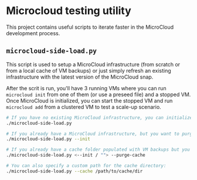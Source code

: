 # Microcloud testing utility

This project contains useful scripts to iterate faster in the MicroCloud development process.

## `microcloud-side-load.py`

This script is used to setup a MicroCloud infrastructure (from scratch or from a local cache of VM backups)
or just simply refresh an existing infrastructure with the latest version of the MicroCloud snap.

After the scrit is run, you'll have 3 running VMs where you can run `microcloud init` from one of them (or use a preseed file)
and a stopped VM. Once MicroCloud is initialized, you can start the stopped VM and run `microcloud add` from a clustered VM to
test a scale-up scenario.

```bash
# If you have no existing MicroCloud infrastructure, you can initialize it with:
./microcloud-side-load.py

# If you already have a MicroCloud infrastructure, but you want to purge it and reinitialize it, you can use:
./microcloud-side-load.py --init

# If you already have a cache folder populated with VM backups but you want to clear it and reinitialize it, you can use:
./microcloud-side-load.py <--init / ""> --purge-cache

# You can also specify a custom path for the cache directory:
./microcloud-side-load.py --cache /path/to/cache/dir

```